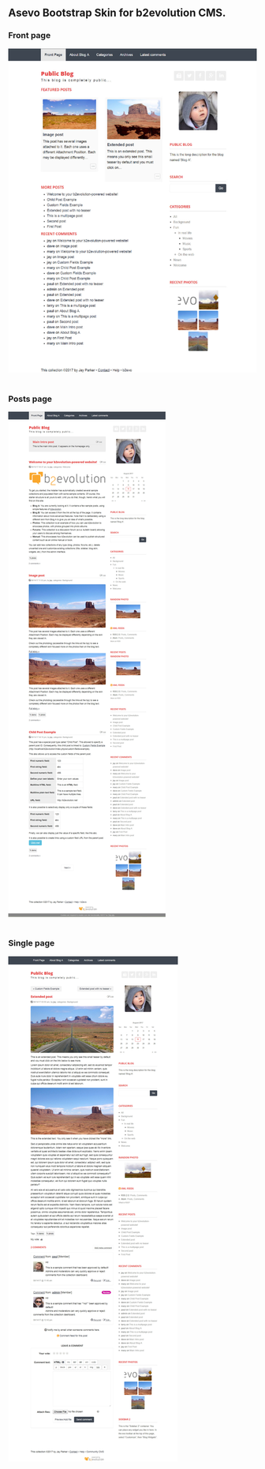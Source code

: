 ## Asevo Bootstrap Skin for b2evolution CMS.

### Front page
<img src="skinshot_front.jpg"/><br/><br/>
### Posts page
<img src="skinshot_posts.jpg"/><br/><br/>
### Single page
<img src="skinshot_single.jpg"/>